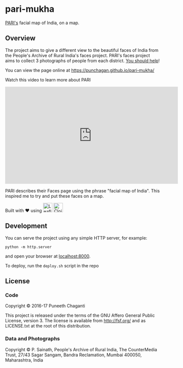 # pari-mukha

[PARI's](https://ruralindiaonline.org/categories/faces/) facial map of India,
on a map.

## Overview

The project aims to give a different view to the beautiful faces of India from
the People's Archive of Rural India's faces project. PARI's faces project aims
to collect 3 photographs of people from each
district.
[You should help](https://ruralindiaonline.org/pages/send-us-photos-help-pari-capture-the-sheer-facial-diversity-of-the-indian-people/)!

You can view the page online at https://punchagan.github.io/pari-mukha/

Watch this video to learn more about PARI

<iframe width="560" height="315" src="https://www.youtube-nocookie.com/embed/wYp743XsOjo" frameborder="0" allowfullscreen></iframe>

PARI describes their Faces page using the phrase "facial map of India".  This
inspired me to try and put these faces on a map.

Built with ♥
using
<img src="http://leafletjs.com/docs/images/logo.png" alt="Leaflet" title="Leaflet" height="30"/>
<img height="30" src="https://clojure.org/images/clojure-logo-120b.png" alt="Clojure" title="Clojure"/>

## Development

You can serve the project using any simple HTTP server, for example:

    python -m http.server

and open your browser at [localhost:8000](http://localhost:8000/).

To deploy, run the `deploy.sh` script in the repo

## License

### Code

Copyright © 2016-17 Puneeth Chaganti

This project is released under the terms of the GNU Affero General Public
License, version 3.  The license is available from <http://fsf.org/> and as
LICENSE.txt at the root of this distribution.

### Data and Photographs

Copyright © P. Sainath, People's Archive of Rural India, The CounterMedia
Trust, 27/43 Sagar Sangam, Bandra Reclamation, Mumbai 400050, Maharashtra,
India

